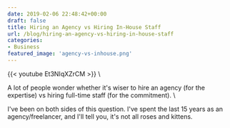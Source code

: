 ```yaml
---
date: 2019-02-06 22:48:42+00:00
draft: false
title: Hiring an Agency vs Hiring In-House Staff
url: /blog/hiring-an-agency-vs-hiring-in-house-staff
categories:
- Business
featured_image: 'agency-vs-inhouse.png'
---
```


{{< youtube Et3NIqXZrCM >}} \


A lot of people wonder whether it's wiser to hire an agency (for the expertise) vs hiring full-time staff (for the commitment). \

I've been on both sides of this question. I've spent the last 15 years as an agency/freelancer, and I'll tell you, it's not all roses and kittens.
